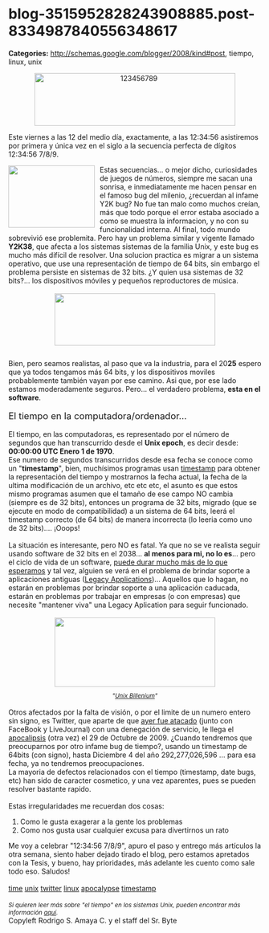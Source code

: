 # blog-3515952828243908885.post-8334987840556348617

**Categories:** http://schemas.google.com/blogger/2008/kind#post, tiempo, linux, unix

<div style="text-align: center;"><img
      src="http://www.pixelydixel.com/img/2009/08/123456789-400x105.png" alt="123456789"
      title="123456789" height="105" width="400" /><br /></div><p>Este viernes
      a las 12 del medio día, exactamente, a las 12:34:56 asistiremos por primera y única vez en el
      siglo a la secuencia perfecta de dígitos 12:34:56 7/8/9.</p><a onblur="try
      {parent.deselectBloggerImageGracefully();} catch(e) {}"
      href="http://4.bp.blogspot.com/_ayvorITawE4/SnxniE_t7gI/AAAAAAAACIE/os4JZU0LPds/s1600-h/linux-y2k-unix.jpg"><img
      style="margin: 0pt 10px 10px 0pt; float: left; cursor: pointer; width: 172px; height: 124px;"
      src="http://4.bp.blogspot.com/_ayvorITawE4/SnxniE_t7gI/AAAAAAAACIE/os4JZU0LPds/s200/linux-y2k-unix.jpg"
      alt="" id="BLOGGER_PHOTO_ID_5367278691072994818" border="0" /></a>Estas secuencias...
      o mejor dicho, curiosidades de juegos de números, siempre me sacan una sonrisa, e
      inmediatamente me hacen pensar en el famoso bug del milenio, ¿recuerdan al infame Y2K bug? No
      fue tan malo como muchos creían, más que todo porque el error estaba asociado a como se
      muestra la informacion, y no con su funcionalidad interna. Al final, todo mundo sobrevivió ese
      problemita. Pero hay un problema similar y vigente llamado <span style="font-weight:
      bold;">Y2K38</span>, que afecta a los sistemas sistemas de la familia Unix, y este
      bug es mucho más difícil de resolver. Una solucion practica es migrar a un sistema operativo,
      que use una representación de tiempo de 64 bits, sin embargo el problema persiste en sistemas
      de 32 bits. ¿Y quien usa sistemas de 32 bits?... los dispositivos móviles y pequeños
      reproductores de música.<br /><br /><a onblur="try
      {parent.deselectBloggerImageGracefully();} catch(e) {}"
      href="http://2.bp.blogspot.com/_ayvorITawE4/Snxm6d3aCsI/AAAAAAAACH8/gzoyt8PT_cc/s1600-h/Year_2038_problem.gif"><img
      style="margin: 0px auto 10px; display: block; text-align: center; cursor: pointer; width:
      320px; height: 104px;"
      src="http://2.bp.blogspot.com/_ayvorITawE4/Snxm6d3aCsI/AAAAAAAACH8/gzoyt8PT_cc/s320/Year_2038_problem.gif"
      alt="" id="BLOGGER_PHOTO_ID_5367278010554256066" border="0" /></a><br />Bien,
      pero seamos realistas, al paso que va la industria, para el 20<span style="font-weight:
      bold;">25</span> espero que ya todos tengamos más 64 bits, y los dispositivos moviles
      probablemente también vayan por ese camino. Asi que, por ese lado estamos moderadamente
      seguros. Pero... el verdadero problema, <span style="font-weight: bold;">esta en el
      software</span>.<br /><br /><span style="font-size:130%;">El tiempo en
      la computadora/ordenador...</span><br /><br />El tiempo, en las
      computadoras, es representado por el número de segundos que han transcurrido desde el
      <b>Unix epoch</b>, es decir desde: <span style="font-weight: bold;">00:00:00
      UTC Enero 1 de 1970</span>.<br />Ese numero de segundos transcurridos desde esa
      fecha se conoce como un "<span style="font-weight: bold;">timestamp</span>", bien,
      muchísimos programas usan <a
      href="http://en.wikipedia.org/wiki/Timestamp">timestamp</a> para obtener la
      representación del tiempo y mostrarnos la fecha actual, la fecha de la ultima modificación de
      un archivo, etc etc etc, el asunto es que estos mismo programas asumen que el tamaño de ese
      campo NO cambia (siempre es de 32 bits), entonces un programa de 32 bits, migrado (que se
      ejecute en modo de compatibilidad) a un sistema de 64 bits, leerá el timestamp correcto (de 64
      bits) de manera incorrecta (lo leeria como uno de 32 bits).... ¡Ooops!<br /><br
      />La situación es interesante, pero NO es fatal. Ya que no se ve realista seguir usando
      software de 32 bits en el 2038... <span style="font-weight: bold;">al menos para mi, no
      lo es</span>... pero el ciclo de vida de un software, <a
      href="http://www.srbyte.com/2008/11/el-fin-de-win-311-e-ideas-sobre-la-vida.html">puede
      durar mucho más de lo que esperamos</a> y tal vez, alguien se verá en el problema de
      brindar soporte a aplicaciones antiguas (<a
      href="http://en.wikipedia.org/wiki/Legacy_system">Legacy Applications</a>)...
      Aquellos que lo hagan, no estarán en problemas por brindar soporte a una aplicación caducada,
      estarán en problemas por trabajar en empresas (o con empresas) que necesite "mantener viva"
      una Legacy Aplication para seguir funcionado.<br /><br /><div
      style="text-align: center;"><a onblur="try {parent.deselectBloggerImageGracefully();}
      catch(e) {}"
      href="http://4.bp.blogspot.com/_ayvorITawE4/Snxm6NK1b2I/AAAAAAAACH0/RJ-In9fm4qM/s1600-h/1000000000seconds.jpg"><img
      style="margin: 0px auto 10px; display: block; text-align: center; cursor: pointer; width:
      320px; height: 138px;"
      src="http://4.bp.blogspot.com/_ayvorITawE4/Snxm6NK1b2I/AAAAAAAACH0/RJ-In9fm4qM/s320/1000000000seconds.jpg"
      alt="" id="BLOGGER_PHOTO_ID_5367278006072340322" border="0" /></a><span
      style="font-size:85%;"><span style="font-style: italic;">"</span><a
      style="font-style: italic;" href="http://en.wikipedia.org/wiki/Unix_billenium">Unix
      Billenium</a><span style="font-style:
      italic;">"</span></span></div><br />Otros afectados por la falta de
      visión, o por el limite de un numero entero sin signo, es Twitter, que aparte de que <a
      href="http://mashable.com/2009/08/06/denial-of-service-attack/">ayer fue atacado</a>
      (junto con FaceBook y LiveJournal) con una denegación de servicio, le llega el <a
      href="http://www.twitpocalypse.com/">apocalipsis</a> (otra vez) el 29 de Octubre de
      2009. ¿Cuando tendremos que preocuparnos por otro infame bug de tiempo?, usando un timestamp
      de 64bits (con signo), hasta Diciembre 4 del año 292,277,026,596 ... para esa fecha, ya no
      tendremos preocupaciones.<br />La mayoria de defectos relacionados con el tiempo
      (timestamp, date bugs, etc) han sido de caracter cosmetico, y una vez aparentes, pues se
      pueden resolver bastante rapido.<br /><br />Estas irregularidades me recuerdan dos
      cosas:<br /><ol><li>Como le gusta exagerar a la gente los
      problemas</li><li>Como nos gusta usar cualquier excusa para divertirnos un
      rato</li></ol>Me voy a celebrar "12:34:56 7/8/9", apuro el paso y entrego más
      artículos la otra semana, siento haber dejado tirado el blog, pero estamos apretados con la
      Tesis, y bueno, hay prioridades, más adelante les cuento como sale todo eso. Saludos!<br
      /><br /><a href="http://www.blogalaxia.com/tags/time" rel="tag">time</a>
      <a href="http://www.blogalaxia.com/tags/unix" rel="tag">unix</a> <a
      href="http://www.blogalaxia.com/tags/twitter" rel="tag">twitter</a> <a
      href="http://www.blogalaxia.com/tags/linux" rel="tag">linux</a> <a
      href="http://www.blogalaxia.com/tags/apocalypse" rel="tag">apocalypse</a> <a
      href="http://www.blogalaxia.com/tags/timestamp" rel="tag">timestamp</a><br
      /><br /><span style="font-size:85%;"><span style="font-style: italic;">Si
      quieren leer más sobre "el tiempo" en los sistemas Unix, pueden encontrar más información
      </span><a style="font-style: italic;"
      href="http://en.wikipedia.org/wiki/Unix_time">aquí</a><span style="font-style:
      italic;">.</span></span><div class="blogger-post-footer">Copyleft Rodrigo
      S. Amaya C. y el staff del Sr. Byte</div>